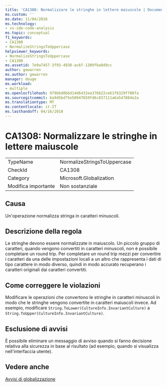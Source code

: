 ```yaml
---
title: 'CA1308: Normalizzare le stringhe in lettere maiuscole | Documenti Microsoft'
ms.custom: ''
ms.date: 11/04/2016
ms.technology:
- vs-ide-code-analysis
ms.topic: conceptual
f1_keywords:
- CA1308
- NormalizeStringsToUppercase
helpviewer_keywords:
- NormalizeStringsToUppercase
- CA1308
ms.assetid: 7e9a7457-3f93-4938-ac6f-1389fba8d9cc
author: gewarren
ms.author: gewarren
manager: douge
ms.workload:
- multiple
ms.openlocfilehash: 979b6d0bbd14d6432ea376622ce61f6329f708fa
ms.sourcegitcommit: 6a9d5bd75e50947659fd6c837111a6a547884e2a
ms.translationtype: MT
ms.contentlocale: it-IT
ms.lasthandoff: 04/16/2018
---
```

# <a name="ca1308-normalize-strings-to-uppercase"></a>CA1308: Normalizzare le stringhe in lettere maiuscole
|||  
|-|-|  
|TypeName|NormalizeStringsToUppercase|  
|CheckId|CA1308|  
|Category|Microsoft.Globalization|  
|Modifica importante|Non sostanziale|  
  
## <a name="cause"></a>Causa  
 Un'operazione normalizza stringa in caratteri minuscoli.  
  
## <a name="rule-description"></a>Descrizione della regola  
 Le stringhe devono essere normalizzate in maiuscolo. Un piccolo gruppo di caratteri, quando vengono convertiti in caratteri minuscoli, non è possibile completare un round trip. Per completare un round trip mezzi per convertire i caratteri da una delle impostazioni locali a un altro che rappresenta i dati di tipo carattere in modo diverso, quindi in modo accurato recuperano i caratteri originali dai caratteri convertiti.  
  
## <a name="how-to-fix-violations"></a>Come correggere le violazioni  
 Modificare le operazioni che convertono le stringhe in caratteri minuscoli in modo che le stringhe vengono convertite in caratteri maiuscoli invece. Ad esempio, modificare `String.ToLower(CultureInfo.InvariantCulture)` a `String.ToUpper(CultureInfo.InvariantCulture)`.  
  
## <a name="when-to-suppress-warnings"></a>Esclusione di avvisi  
 È possibile eliminare un messaggio di avviso quando si fanno decisione relativa alla sicurezza in base al risultato (ad esempio, quando si visualizza nell'interfaccia utente).  
  
## <a name="see-also"></a>Vedere anche  
 [Avvisi di globalizzazione](../code-quality/globalization-warnings.md)